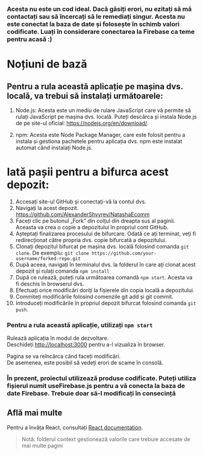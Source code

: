 ### Acesta nu este un cod ideal. Dacă găsiți erori, nu ezitați să mă contactați sau să încercați să le remediați singur. Acesta nu este conectat la baza de date și folosește în schimb valori codificate. Luați în considerare conectarea la Firebase ca teme pentru acasă :)

# Noțiuni de bază

## Pentru a rula această aplicație pe mașina dvs. locală, va trebui să instalați următoarele:

1. Node.js: Acesta este un mediu de rulare JavaScript care vă permite să rulați JavaScript pe mașina dvs. locală. Puteți descărca și instala Node.js de pe site-ul oficial: https://nodejs.org/en/download/.

2. npm: Acesta este Node Package Manager, care este folosit pentru a instala și gestiona pachetele pentru aplicația dvs. npm este instalat automat când instalați Node.js.

# Iată pașii pentru a bifurca acest depozit:

1. Accesați site-ul GitHub și conectați-vă la contul dvs.
2. Navigați la acest depozit. https://github.com/AlexanderShvyrev/NatashaEcomm
3. Faceți clic pe butonul „Fork” din colțul din dreapta sus al paginii. Aceasta va crea o copie a depozitului în propriul cont GitHub.
4. Așteptați finalizarea procesului de bifurcare. Odată ce ați terminat, veți fi redirecționat către propria dvs. copie bifurcată a depozitului.
5. Clonați depozitul bifurcat pe mașina dvs. locală folosind comanda `git clone`. De exemplu: `git clone https://github.com/your-username/forked-repo.git`
6. După aceea, navigați în terminalul dvs. la folderul în care ați clonat acest depozit și rulați comanda `npm install`
7. După ce rulează, puteți rula următoarea comandă `npm start`. Acesta va fi deschis în browserul dvs.
7. Efectuați orice modificări doriți la fișierele din copia locală a depozitului.
8. Commiteți modificările folosind comenzile git add și git commit.
9. Introduceți modificările în propriul depozit bifurcat folosind comanda `git push`.

### Pentru a rula această aplicație, utilizați `npm start`

Rulează aplicația în modul de dezvoltare.\
Deschideți [http://localhost:3000](http://localhost:3000) pentru a-l vizualiza în browser.

Pagina se va reîncărca când faceți modificări.\
De asemenea, este posibil să vedeți erori de scame în consolă.

### În prezent, proiectul utilizează produse codificate. Puteți utiliza fișierul numit useFirebase.js pentru a vă conecta la baza de date Firebase. Trebuie doar să-l modificați în consecință

## Află mai multe

Pentru a învăța React, consultați [React documentation](https://reactjs.org/).

> Notă: folderul context gestionează valorile care trebuie accesate de mai multe pagini